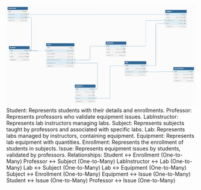 ![](2024-07-10-00-30-10.png)
Student: Represents students with their details and enrollments.
Professor: Represents professors who validate equipment issues.
LabInstructor: Represents lab instructors managing labs.
Subject: Represents subjects taught by professors and associated with specific labs.
Lab: Represents labs managed by instructors, containing equipment.
Equipment: Represents lab equipment with quantities.
Enrollment: Represents the enrollment of students in subjects.
Issue: Represents equipment issues by students, validated by professors.
Relationships:
Student ↔ Enrollment (One-to-Many)
Professor ↔ Subject (One-to-Many)
LabInstructor ↔ Lab (One-to-Many)
Lab ↔ Subject (One-to-Many)
Lab ↔ Equipment (One-to-Many)
Subject ↔ Enrollment (One-to-Many)
Equipment ↔ Issue (One-to-Many)
Student ↔ Issue (One-to-Many)
Professor ↔ Issue (One-to-Many)
